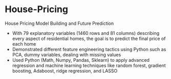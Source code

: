 # House-Pricing
House Pricing Model Building and Future Prediction 

- With 79 explanatory variables (1460 rows and 81 columns) describing every aspect of residential homes, the goal is to predict the final price of each home
- Demonstrated different feature engineering tactics using Python such as PCA, dummy variables, dealing with missing values
- Used Python (Math, Numpy, Pandas, Sklearn) to apply advanced regression and machine learning techniques like random forest, gradient boosting, Adaboost, ridge regression, and LASSO

